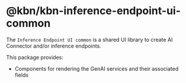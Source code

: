 # @kbn/kbn-inference-endpoint-ui-common

The `Inference Endpoint UI common` is a shared UI library to create AI Connector and/or inference endpoints.

This package provides:

- Components for rendering the GenAI services and their associated fields
